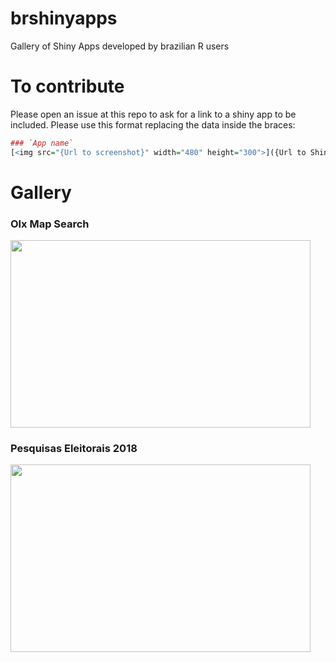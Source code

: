 # brshinyapps
Gallery of Shiny Apps developed by brazilian R users

# To contribute
Please open an issue at this repo to ask for a link to a shiny app to be included. Please use this format replacing the data inside the braces:

``` r
### `App name`
[<img src="{Url to screenshot}" width="480" height="300">]({Url to Shiny app})
```

# Gallery

### Olx Map Search
[<img src="https://i.imgur.com/tSzAmiJ.jpg?1" width="480" height="300">](https://sillasgonzaga.shinyapps.io/olxshiny2/)

### Pesquisas Eleitorais 2018
[<img src="https://i.imgur.com/44G4e5x.jpg?1" width="480" height="300">](http://pesqele.conre3.org.br/app/)
